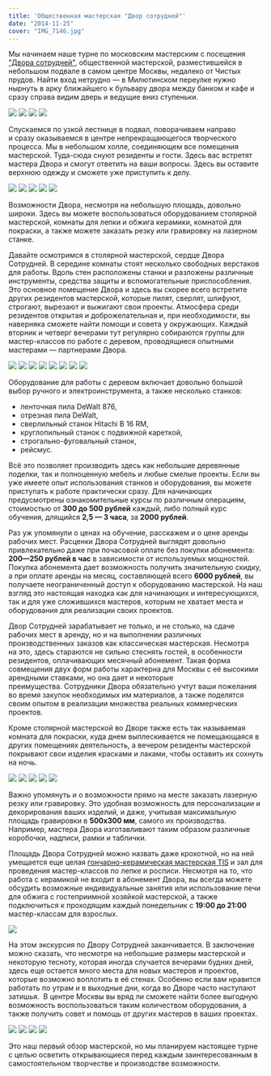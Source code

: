 ```yaml
---
title: 'Общественная мастерская "Двор сотрудней"'
date: "2014-11-25"
cover: "IMG_7146.jpg"
---
```


Мы начинаем наше турне по московским мастерским с посещения ["Двора сотрудней"](https://vk.com/trudodvor), общественной мастерской, разместившейся в небольшом подвале в самом центре Москвы, недалеко от Чистых прудов. Найти вход нетрудно — в Милютинском переулке нужно нырнуть в арку ближайшего к бульвару двора между банком и кафе и сразу справа видим дверь и ведущие вниз ступеньки.

![](./images/IMG_7167.jpg)
![](./images/IMG_7117.jpg)
![](./images/IMG_7168.jpg)
![](./images/IMG_7169.jpg)

Спускаемся по узкой лестнице в подвал, поворачиваем направо и сразу оказываемся в центре непрекращающегося творческого процесса. Мы в небольшом холле, соединяющем все помещения мастерской. Туда-сюда снуют резиденты и гости. Здесь вас встретят мастера Двора и смогут ответить на ваши вопросы. Здесь вы оставите верхнюю одежду и сможете уже приступить к делу.

![](./images/IMG_7163.jpg)
![](./images/IMG_7119.jpg)
![](./images/IMG_7120.jpg)
![](./images/IMG_7121.jpg)
![](./images/IMG_7124.jpg)

Возможности Двора, несмотря на небольшую площадь, довольно широки. Здесь вы можете воспользоваться оборудованием столярной мастерской, комнаты для лепки и обжига керамики, комнатой для покраски, а также можете заказать резку или гравировку на лазерном станке.

Давайте осмотримся в столярной мастерской, сердце Двора Сотрудней. В середине комнаты стоят несколько свободных верстаков для работы. Вдоль стен расположены станки и разложены различные инструменты, средства защиты и вспомогательные приспособления. Это основное помещение Двора и здесь вы скорее всего встретите других резидентов мастерской, которые пилят, сверлят, шлифуют, строгают, вырезают и выжигают свои проекты. Атмосфера среди резидентов открытая и доброжелательная и, при необходимости, вы наверняка сможете найти помощи и совета у окружающих. Каждый вторник и четверг вечерами тут регулярно собираются группы для мастер-классов по работе с деревом, проводящиеся опытными мастерами — партнерами Двора.

![](./images/IMG_7129.jpg)
![](./images/IMG_7128.jpg)
![](./images/IMG_7130.jpg)
![](./images/IMG_7132.jpg)
![](./images/IMG_7133.jpg)
![](./images/IMG_7135.jpg)
![](./images/IMG_7137.jpg)
![](./images/IMG_7138.jpg)

Оборудование для работы с деревом включает довольно большой выбор ручного и электроинструмента, а также несколько станков:

- ленточная пила DeWalt 876,
- отрезная пила DeWalt,
- сверлильный станок Hitachi B 16 RM,
- круглопильный станок с подвижной кареткой,
- строгально-фуговальный станок,
- рейсмус.

Всё это позволяет производить здесь как небольшие деревянные поделки, так и полноценную мебель и любые смелые проекты. Если вы уже имеете опыт использования станков и оборудования, вы можете приступать к работе практически сразу. Для начинающих предусмотрены ознакомительные курсы по различным операциям, стоимостью от **300 до 500 рублей** каждый, либо полный курс обучения, длящийся **2,5 — 3 часа**, за **2000 рублей**.

Раз уж упомянули о ценах на обучение, расскажем и о цене аренды рабочих мест. Расценки Двора Сотрудней выглядят довольно привлекательно даже при почасовой оплате без покупки абонемента: **200—250 рублей в час** в зависимости от используемых мощностей. Покупка абонемента дает возможность получить значительную скидку, а при оплате аренды на месяц, составляющей всего **6000 рублей**, вы получаете неограниченный доступ к оборудованию мастерской. На наш взгляд это настоящая находка как для начинающих и интересующихся, так и для уже сложившихся мастеров, которым не хватает места и оборудования для реализации своих проектов.

Двор Сотрудней зарабатывает не только, и не столько, на сдаче рабочих мест в аренду, но и на выполнении различных производственных заказов как классическая мастерская. Несмотря на это, здесь стараются не сильно стеснять гостей, в особенности резидентов, оплачивающих месячный абонемент. Такая форма совмещения двух форм работы характерна для Москвы с её высокими арендными ставками, но она дает и некоторые преимущества. Сотрудники Двора обязательно учтут ваши пожелания во время закупок необходимых им материалов, а также поделятся своим опытом в реализации множества реальных коммерческих проектов.

Кроме столярной мастерской во Дворе также есть так называемая комната для покраски, куда днем выплескивается не помещающаяся в других помещениях деятельность, а вечером резиденты мастерской покрывают свои изделия красками и лаками, чтобы оставить их сохнуть на ночь.

![](./images/IMG_7148.jpg)
![](./images/IMG_7139.jpg)
![](./images/IMG_7140.jpg)
![](./images/IMG_7141.jpg)
![](./images/IMG_7143.jpg)



Важно упомянуть и о возможности прямо на месте заказать лазерную резку или гравировку. Это удобная возможность для персонализации и декорирования ваших изделий, и даже, учитывая максимальную площадь гравировки в **500х300 мм**, самого их производства. Например, мастера Двора изготавливают таким образом различные коробочки, надписи, рамки и таблички.



Площадь Двора Сотрудней можно назвать даже крохотной, но на ней умещается еще целая [гончарно-керамическая мастерская TIS](https://vk.com/tis.ceramics) и зал для проведения мастер-классов по лепке и росписи. Несмотря на то, что работа с керамикой не входит в абонемент Двора, вы всегда можете обсудить возможные индивидуальные занятия или использование печи для обжига с гостеприимной хозяйкой мастерской, а также подключиться к проходящим каждый понедельник с **19:00 до 21:00** мастер-классам для взрослых.

![](./images/IMG_7150.jpg)

На этом экскурсия по Двору Сотрудней заканчивается. В заключение можно сказать, что несмотря на небольшие размеры мастерской и некоторую тесноту, которая иногда случается вечерами будних дней, здесь еще остается много места для новых мастеров и проектов, которые возможно воплотить в её стенах. Особенно если вам нравится работать по утрам и в выходные дни, когда во Дворе часто наступают затишья.  В центре Москвы вы вряд ли сможете найти более выгодную возможность воспользоваться таким количеством оборудования, а также получить совет и помощь от других мастеров в ваших проектах.

![](./images/IMG_7144.jpg)
![](./images/IMG_7145.jpg)
![](./images/IMG_7146.jpg)
![](./images/IMG_7147.jpg)

Это наш первый обзор мастерской, но мы планируем настоящее турне с целью осветить открывающиеся перед каждым заинтересованным в самостоятельном творчестве и производстве возможности.








